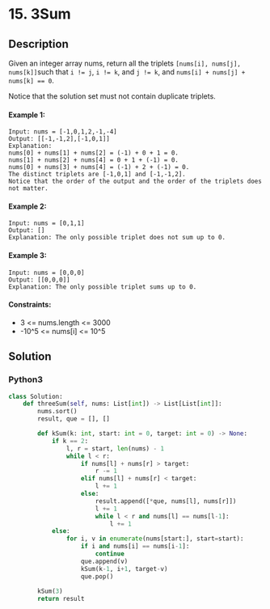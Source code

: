 # 15. 3Sum


## Description
Given an integer array nums, return all the triplets `[nums[i], nums[j], nums[k]]`such that `i != j`, `i != k`, and `j != k`, and `nums[i] + nums[j] + nums[k] == 0`.

Notice that the solution set must not contain duplicate triplets.

#### Example 1:
```
Input: nums = [-1,0,1,2,-1,-4]
Output: [[-1,-1,2],[-1,0,1]]
Explanation: 
nums[0] + nums[1] + nums[2] = (-1) + 0 + 1 = 0.
nums[1] + nums[2] + nums[4] = 0 + 1 + (-1) = 0.
nums[0] + nums[3] + nums[4] = (-1) + 2 + (-1) = 0.
The distinct triplets are [-1,0,1] and [-1,-1,2].
Notice that the order of the output and the order of the triplets does not matter.
```

#### Example 2:
```
Input: nums = [0,1,1]
Output: []
Explanation: The only possible triplet does not sum up to 0.
```

#### Example 3:
```
Input: nums = [0,0,0]
Output: [[0,0,0]]
Explanation: The only possible triplet sums up to 0.
```

#### Constraints:
- 3 <= nums.length <= 3000
- -10^5 <= nums[i] <= 10^5


## Solution

### Python3
```python
class Solution:
    def threeSum(self, nums: List[int]) -> List[List[int]]:
        nums.sort()
        result, que = [], []

        def kSum(k: int, start: int = 0, target: int = 0) -> None:
            if k == 2:
                l, r = start, len(nums) - 1
                while l < r:
                    if nums[l] + nums[r] > target:
                        r -= 1
                    elif nums[l] + nums[r] < target:
                        l += 1
                    else:
                        result.append([*que, nums[l], nums[r]])
                        l += 1
                        while l < r and nums[l] == nums[l-1]:
                            l += 1
            else:
                for i, v in enumerate(nums[start:], start=start):
                    if i and nums[i] == nums[i-1]:
                        continue
                    que.append(v)
                    kSum(k-1, i+1, target-v)
                    que.pop()
    
        kSum(3)
        return result
```
